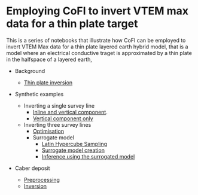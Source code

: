 # Employing CoFI to invert VTEM max data for a thin plate target

This is a series  of notebooks that illustrate how CoFI can be employed to 
invert VTEM Max data for a thin plate layered earth hybrid model, that is a model 
where an electrical conductive traget is approximated by a thin plate in the 
halfspace of a layered earth,

- Background
	- [Thin plate inversion](./thin_plate_inversion.ipynb)

- Synthetic examples
    - Inverting a single survey line
        - [Inline and vertical component](./single_survey_line.ipynb).
        - [Vertical component only](./single_survey_line_vertical_only.ipynb)
    - Inverting three survey lines
        - [Optimisation](./three_survey_lines.ipynb)
        - Surrogate model
            - [Latin Hypercube Sampling](./three_survey_lines_latin_hypercube_sampling.ipynb)
            - [Surrogate model creation](./three_survey_lines_surrogate_model_creation.ipynb)
            - [Inference using the surrogated model](./three_survey_lines_parameter_estimation.ipynb) 
- Caber deposit
    - [Preprocessing](./caber_preprocessing.ipynb)
    - [Inversion](./caber_inversion.ipynb)
